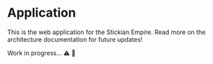 # Application

This is the web application for the Stickian Empire. Read more on the architecture documentation for future updates!

Work in progress... :warning: :construction_worker:
